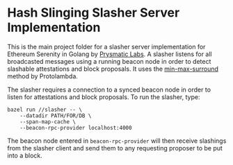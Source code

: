 # Hash Slinging Slasher Server Implementation

This is the main project folder for a slasher server implementation for Ethereum Serenity in Golang by [Prysmatic Labs](https://prysmaticlabs.com). A slasher listens for all broadcasted messages using a running beacon node in order to detect slashable attestations and block proposals. 
It uses the [min-max-surround](https://github.com/protolambda/eth2-surround#min-max-surround) method by Protolambda.

The slasher requires a connection to a synced beacon node in order to listen for attestations and block proposals. To run the slasher, type:
```
bazel run //slasher -- \
    --datadir PATH/FOR/DB \
    --span-map-cache \
    --beacon-rpc-provider localhost:4000
```

The beacon node entered in `beacon-rpc-provider` will then receive slashings from the slasher client and send them to any requesting proposer to be put into a block.
